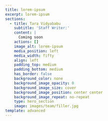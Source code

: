```yaml
---
title: lorem-ipsum
excerpt: lorem-ipsum
sections:
  - title: Tara Vidyababu
    subtitle: 'Staff Writer:'
    content: |
      Coming soon
    actions: []
    image_alt: lorem-ipsum
    media_position: left
    media_width: fifty
    align: left
    padding_top: medium
    padding_bottom: medium
    has_border: false
    background_color: none
    background_image_opacity: 0
    background_image_size: cover
    background_image_position: center center
    background_image_repeat: no-repeat
    type: hero_section
    image: images/team/filler.jpg
template: advanced
---
```

